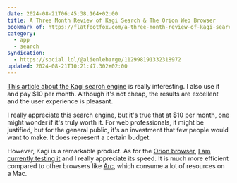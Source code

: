 ```yaml
---
date: 2024-08-21T06:45:38.164+02:00
title: A Three Month Review of Kagi Search & The Orion Web Browser
bookmark_of: https://flatfootfox.com/a-three-month-review-of-kagi-search-the-orion-web-browser/
category:
  - app
  - search
syndication:
  - https://social.lol/@alienlebarge/112998191332318972
updated: 2024-08-21T10:21:47.302+02:00
---
```


[This article about the Kagi search engine](https://flatfootfox.com/a-three-month-review-of-kagi-search-the-orion-web-browser/) is really interesting. I also use it and pay $10 per month. Although it's not cheap, the results are excellent and the user experience is pleasant.

I really appreciate this search engine, but it's true that at $10 per month, one might wonder if it's truly worth it. For web professionals, it might be justified, but for the general public, it's an investment that few people would want to make. It does represent a certain budget.

However, Kagi is a remarkable product. As for the [Orion browser](https://kagi.com/orion/), [I am currently testing it](https://alienlebarge.ch/notes/20240807042754/) and I really appreciate its speed. It is much more efficient compared to other browsers like [Arc](https://arc.nethttps://), which consume a lot of resources on a Mac.
